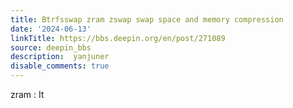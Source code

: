 ```yaml
---
title: Btrfsswap zram zswap swap space and memory compression
date: '2024-06-13'
linkTitle: https://bbs.deepin.org/en/post/271089
source: deepin_bbs
description:  yanjuner 
disable_comments: true
---
```

zram : It 
